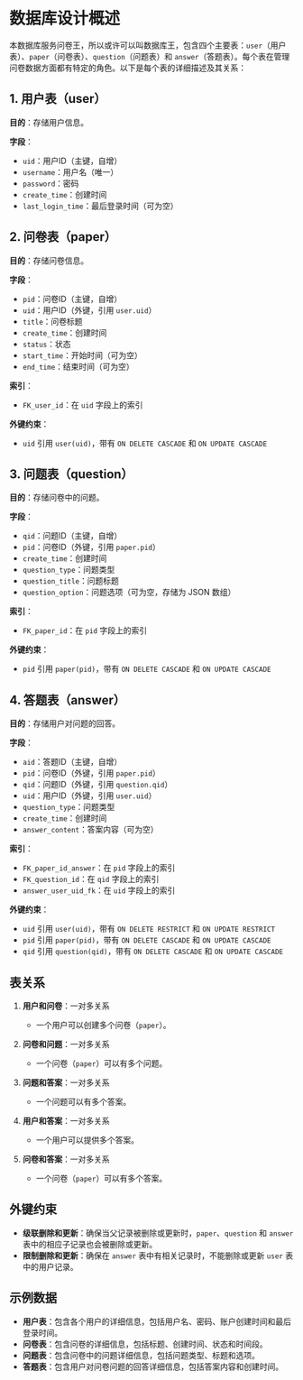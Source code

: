 # 数据库设计概述

本数据库服务问卷王，所以或许可以叫数据库王，包含四个主要表：`user`（用户表）、`paper`（问卷表）、`question`（问题表）和 `answer`（答题表）。每个表在管理问卷数据方面都有特定的角色。以下是每个表的详细描述及其关系：

## 1. 用户表（user）

**目的**：存储用户信息。

**字段**：
- `uid`：用户ID（主键，自增）
- `username`：用户名（唯一）
- `password`：密码
- `create_time`：创建时间
- `last_login_time`：最后登录时间（可为空）

## 2. 问卷表（paper）

**目的**：存储问卷信息。

**字段**：
- `pid`：问卷ID（主键，自增）
- `uid`：用户ID（外键，引用 `user.uid`）
- `title`：问卷标题
- `create_time`：创建时间
- `status`：状态
- `start_time`：开始时间（可为空）
- `end_time`：结束时间（可为空）

**索引**：
- `FK_user_id`：在 `uid` 字段上的索引

**外键约束**：
- `uid` 引用 `user(uid)`，带有 `ON DELETE CASCADE` 和 `ON UPDATE CASCADE`

## 3. 问题表（question）

**目的**：存储问卷中的问题。

**字段**：
- `qid`：问题ID（主键，自增）
- `pid`：问卷ID（外键，引用 `paper.pid`）
- `create_time`：创建时间
- `question_type`：问题类型
- `question_title`：问题标题
- `question_option`：问题选项（可为空，存储为 JSON 数组）

**索引**：
- `FK_paper_id`：在 `pid` 字段上的索引

**外键约束**：
- `pid` 引用 `paper(pid)`，带有 `ON DELETE CASCADE` 和 `ON UPDATE CASCADE`

## 4. 答题表（answer）

**目的**：存储用户对问题的回答。

**字段**：
- `aid`：答题ID（主键，自增）
- `pid`：问卷ID（外键，引用 `paper.pid`）
- `qid`：问题ID（外键，引用 `question.qid`）
- `uid`：用户ID（外键，引用 `user.uid`）
- `question_type`：问题类型
- `create_time`：创建时间
- `answer_content`：答案内容（可为空）

**索引**：
- `FK_paper_id_answer`：在 `pid` 字段上的索引
- `FK_question_id`：在 `qid` 字段上的索引
- `answer_user_uid_fk`：在 `uid` 字段上的索引

**外键约束**：
- `uid` 引用 `user(uid)`，带有 `ON DELETE RESTRICT` 和 `ON UPDATE RESTRICT`
- `pid` 引用 `paper(pid)`，带有 `ON DELETE CASCADE` 和 `ON UPDATE CASCADE`
- `qid` 引用 `question(qid)`，带有 `ON DELETE CASCADE` 和 `ON UPDATE CASCADE`

## 表关系

1. **用户和问卷**：一对多关系
    - 一个用户可以创建多个问卷（`paper`）。

2. **问卷和问题**：一对多关系
    - 一个问卷（`paper`）可以有多个问题。

3. **问题和答案**：一对多关系
    - 一个问题可以有多个答案。

4. **用户和答案**：一对多关系
    - 一个用户可以提供多个答案。

5. **问卷和答案**：一对多关系
    - 一个问卷（`paper`）可以有多个答案。

## 外键约束

- **级联删除和更新**：确保当父记录被删除或更新时，`paper`、`question` 和 `answer` 表中的相应子记录也会被删除或更新。
- **限制删除和更新**：确保在 `answer` 表中有相关记录时，不能删除或更新 `user` 表中的用户记录。

## 示例数据

- **用户表**：包含各个用户的详细信息，包括用户名、密码、账户创建时间和最后登录时间。
- **问卷表**：包含问卷的详细信息，包括标题、创建时间、状态和时间段。
- **问题表**：包含问卷中的问题详细信息，包括问题类型、标题和选项。
- **答题表**：包含用户对问卷问题的回答详细信息，包括答案内容和创建时间。


